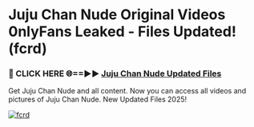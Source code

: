 # Juju Chan Nude Original Videos 0nlyFans Leaked - Files Updated! (fcrd)

<h3>🔴 CLICK HERE 🌐==►► <a href="https://tinyurl.com/52m3yx9h" rel="nofollow">Juju Chan Nude Updated Files</a></h3>

Get Juju Chan Nude and all content. Now you can access all videos and pictures of Juju Chan Nude. New Updated Files 2025!

[![fcrd](https://i.imgur.com/TnHtlc8.gif)](https://tinyurl.com/52m3yx9h)
